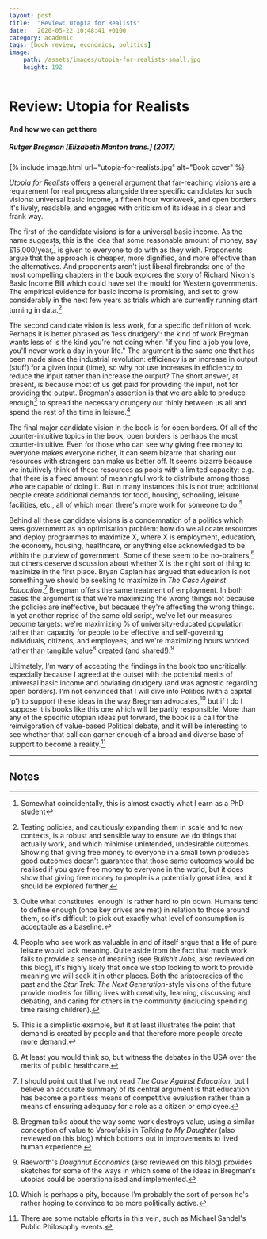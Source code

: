```yaml
---
layout: post
title:  "Review: Utopia for Realists"
date:   2020-05-22 10:48:41 +0100
category: academic
tags: [book review, economics, politics]
image: 
    path: /assets/images/utopia-for-realists-small.jpg
    height: 192
---
```


# Review: Utopia for Realists
#### And how we can get there
##### Rutger Bregman [Elizabeth Manton trans.] (2017)

{% include image.html url="utopia-for-realists.jpg" alt="Book cover" %}

_Utopia for Realists_ offers a general argument that far-reaching visions are a requirement for real progress alongside three specific candidates for such visions: universal basic income, a fifteen hour workweek, and open borders. It's lively, readable, and engages with criticism of its ideas in a clear and frank way.

The first of the candidate visions is for a universal basic income. As the name suggests, this is the idea that some reasonable amount of money, say £15,000/year,[^1] is given to everyone to do with as they wish. Proponents argue that the approach is cheaper, more dignified, and more effective than the alternatives. And proponents aren't just liberal firebrands: one of the most compelling chapters in the book explores the story of Richard Nixon's Basic Income Bill which could have set the mould for Western governments. The empirical evidence for basic income is promising, and set to grow considerably in the next few years as trials which are currently running start turning in data.[^2]

The second candidate vision is less work, for a specific definition of work. Perhaps it is better phrased as 'less drudgery': the kind of work Bregman wants less of is the kind you're not doing when "if you find a job you love, you'll never work a day in your life." The argument is the same one that has been made since the industrial revolution: efficiency is an increase in output (stuff) for a given input (time), so why not use increases in efficiency to reduce the input rather than increase the output? The short answer, at present, is because most of us get paid for providing the input, not for providing the output. Bregman's assertion is that we are able to produce enough[^3] to spread the necessary drudgery out thinly between us all and spend the rest of the time in leisure.[^4]

The final major candidate vision in the book is for open borders. Of all of the counter-intuitive topics in the book, open borders is perhaps the most counter-intuitive. Even for those who can see why giving free money to everyone makes everyone richer, it can seem bizarre that sharing our resources with strangers can make us better off. It seems bizarre because we intuitively think of these resources as pools with a limited capacity: e.g. that there is a fixed amount of meaningful work to distribute among those who are capable of doing it. But in many instances this is not true; additional people create additional demands for food, housing, schooling, leisure facilities, etc., all of which mean there's more work for someone to do.[^5] 

Behind all these candidate visions is a condemnation of a politics which sees government as an optimisation problem: how do we allocate resources and deploy programmes to maximize X, where X is employment, education, the economy, housing, healthcare, or anything else acknowledged to be within the purview of government. Some of these seem to be no-brainers,[^6] but others deserve discussion about whether X is the right sort of thing to maximize in the first place. Bryan Caplan has argued that education is not something we should be seeking to maximize in _The Case Against Education_.[^7] Bregman offers the same treatment of employment. In both cases the argument is that we're maximizing the wrong things not because the policies are ineffective, but because they're affecting the wrong things. In yet another reprise of the same old script, we've let our measures become targets: we're maximizing % of university-educated population rather than capacity for people to be effective and self-governing individuals, citizens, and employees; and we're maximizing hours worked rather than tangible value[^8] created (and shared!).[^9]

Ultimately, I'm wary of accepting the findings in the book too uncritically, especially because I agreed at the outset with the potential merits of universal basic income and obviating drudgery (and was agnostic regarding open borders). I'm not convinced that I will dive into Politics (with a capital 'p') to support these ideas in the way Bregman advocates,[^10] but if I do I suppose it is books like this one which will be partly responsible. More than any of the specific utopian ideas put forward, the book is a call for the reinvigoration of value-based Political debate, and it will be interesting to see whether that call can garner enough of a broad and diverse base of support to become a reality.[^11]

---

## Notes

[^1]: Somewhat coincidentally, this is almost exactly what I earn as a PhD student

[^2]: Testing policies, and cautiously expanding them in scale and to new contexts, is a robust and sensible way to ensure we do things that actually work, and which minimise unintended, undesirable outcomes. Showing that giving free money to everyone in a small town produces good outcomes doesn't guarantee that those same outcomes would be realised if you gave free money to everyone in the world, but it does show that giving free money to people is a potentially great idea, and it should be explored further.

[^3]: Quite what constitutes 'enough' is rather hard to pin down. Humans tend to define enough (once key drives are met) in relation to those around them, so it's difficult to pick out exactly what level of consumption is acceptable as a baseline.  

[^4]: People who see work as valuable in and of itself argue that a life of pure leisure would lack meaning. Quite aside from the fact that much work fails to provide a sense of meaning (see _Bullshit Jobs_, also reviewed on this blog), it's highly likely that once we stop looking to work to provide meaning we will seek it in other places. Both the aristocracies of the past and the _Star Trek: The Next Generation_-style visions of the future provide models for filling lives with creativity, learning, discussing and debating, and caring for others in the community (including spending time raising children).

[^5]: This is a simplistic example, but it at least illustrates the point that demand is created by people and that therefore more people create more demand.

[^6]: At least you would think so, but witness the debates in the USA over the merits of public healthcare.

[^7]: I should point out that I've not read _The Case Against Education_, but I believe an accurate summary of its central argument is that education has become a pointless means of competitive evaluation rather than a means of ensuring adequacy for a role as a citizen or employee.

[^8]: Bregman talks about the way some work destroys value, using a similar conception of value to Varoufakis in _Talking to My Daughter_ (also reviewed on this blog) which bottoms out in improvements to lived human experience.

[^9]: Raeworth's _Doughnut Economics_ (also reviewed on this blog) provides sketches for some of the ways in which some of the ideas in Bregman's utopias could be operationalised and implemented.

[^10]: Which is perhaps a pity, because I'm probably the sort of person he's rather hoping to convince to be more politically active.

[^11]: There are some notable efforts in this vein, such as Michael Sandel's Public Philosophy events.